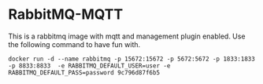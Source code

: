 # RabbitMQ-MQTT

This is a rabbitmq image with mqtt and management plugin enabled. Use the following command to have fun with.

```docker run -d --name rabbitmq -p 15672:15672 -p 5672:5672 -p 1833:1833 -p 8833:8833  -e RABBITMQ_DEFAULT_USER=user -e RABBITMQ_DEFAULT_PASS=password 9c796d87f6b5```